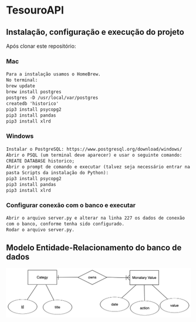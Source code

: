 # TesouroAPI

## Instalação, configuração e execução do projeto

Após clonar este repositório:

### Mac
    Para a instalação usamos o HomeBrew.
    No terminal:
    brew update
    brew install postgres
    postgres -D /usr/local/var/postgres
    createdb 'historico'
    pip3 install psycopg2
    pip3 install pandas
    pip3 install xlrd
    
### Windows
    Instalar o PostgreSQL: https://www.postgresql.org/download/windows/
    Abrir o PSQL (um terminal deve aparecer) e usar o seguinte comando:
    CREATE DATABASE historico;
    Abrir o prompt de comando e executar (talvez seja necessário entrar na pasta Scripts da instalação do Python):
    pip3 install psycopg2
    pip3 install pandas
    pip3 install xlrd
    
### Configurar conexão com o banco e executar
    Abrir o arquivo server.py e alterar na linha 227 os dados de conexão com o banco, conforme tenha sido configurado.
    Rodar o arquivo server.py.



## Modelo Entidade-Relacionamento do banco de dados
![Modelo Entidade Relacionamento usado para criação do banco](https://github.com/OsnielLopes/PythonServer/blob/master/er-diagram.png)

